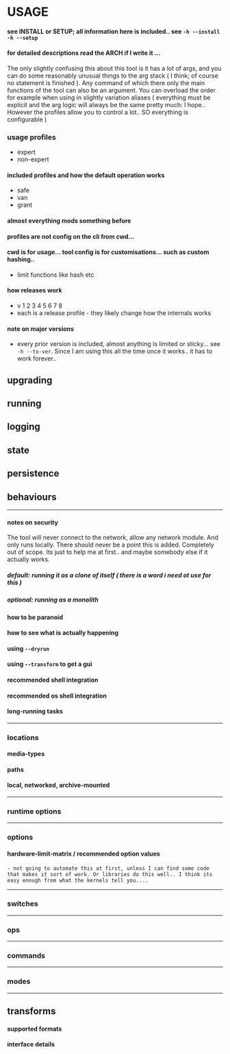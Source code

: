 # USAGE
#### see INSTALL or SETUP; all information here is included.. see `-h --install` `-h --setup`
#### for detailed descriptions read the ARCH if I write it ...

The only slightly confusing this about this tool is it has a lot of args, and you can do some reasonably unusual things to the arg stack ( I think; of course no statement is finished ). Any command of which there only the main functions of the tool can also be an argument. You can overload the order for example when using in slightly variation aliases ( everything must be explicit and the arg logic will always be the same pretty much: I hope.. However the profiles allow you to control a lot.. SO everything is configurable )

### usage profiles
  - expert
  - non-expert
#### included profiles and how the default operation works
  - safe
  - van
  - grant
#### almost everything mods something before
#### profiles are not config on the cli from cwd...
#### cwd is for usage... tool config is for customisations... such as custom hashing.. 
  - limit functions like hash etc
#### how releases work 
  - v 1 2 3 4 5 6 7 8 
  - each is a release profile - they likely change how the internals works
#### note on major versions
- every prior version is included, almost anything is limited or sticky... see `-h --to-ver`. Since I am using this all the time once it works.. it has to work forever.. 
## upgrading
## running
## logging
## state
## persistence
## behaviours
----
#### notes on security

The tool will never connect to the network, allow any network module. And only runs locally. There should never be a point this is added. Completely out of scope. Its just to help me at first.. and maybe somebody else if it actually works.

##### default: running it as a clone of itself ( there is a word i need ot use for this )
##### optional: running as a monolith
#### how to be paranoid
#### how to see what is actually happening
#### using `--dryrun`
#### using `--transform` to get a gui
#### recommended shell integration
#### recommended os shell integration
#### long-running tasks
----
### locations
#### media-types
#### paths
#### local, networked, archive-mounted
----
### runtime options
----
### options
  #### hardware-limit-matrix / recommended option values
    - not going to automate this at first, unless I can find some code that makes it sort of work. Or libraries do this well.. I think its easy enough from what the kernels tell you....
----
### switches
----
### ops
----
### commands
----
### modes
----
## transforms
#### supported formats
#### interface details
